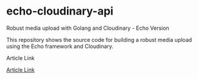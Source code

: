# echo-cloudinary-api

Robust media upload with Golang and Cloudinary - Echo Version

This repository shows the source code for building a robust media upload using the Echo framework and Cloudinary.

Article Link

[Article Link]()
